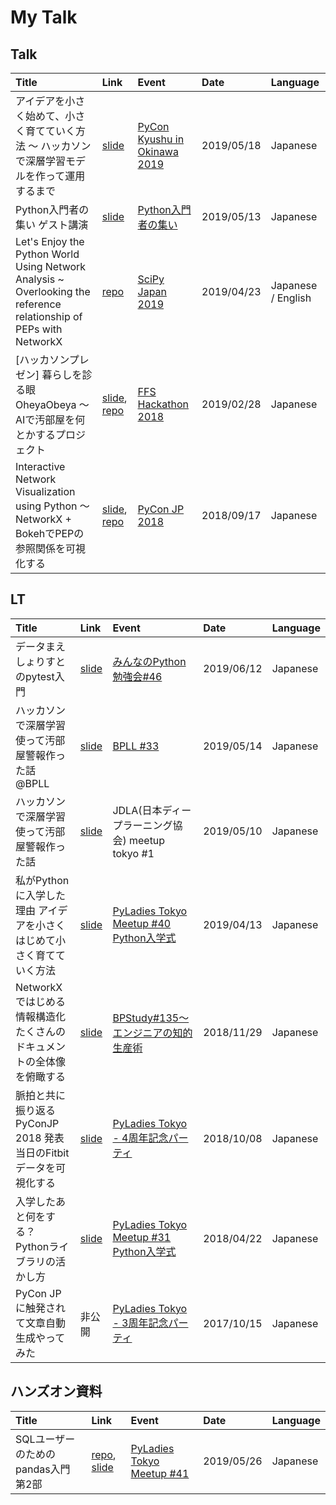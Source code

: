 # My Talk
## Talk
| Title | Link | Event | Date | Language | 
|:------|:-----|:------|:-----|:---------|
| アイデアを小さく始めて、小さく育てていく方法 ～ ハッカソンで深層学習モデルを作って運用するまで　| [slide](https://bit.ly/2WeJMbm) |[PyCon Kyushu in Okinawa 2019](https://kyushu.pycon.jp/2019/)| 2019/05/18 | Japanese |
| Python入門者の集い ゲスト講演 | [slide](https://bit.ly/2Ezwix6) |[Python入門者の集い](https://python-nyumon.connpass.com/event/113338/)| 2019/05/13 | Japanese |
| Let's Enjoy the Python World Using Network Analysis ~ Overlooking the                                                reference relationship of PEPs with NetworkX　| [repo](https://github.com/komo-fr/SciPyJapan_2019_talk) |[SciPy Japan 2019](https://www.scipyjapan2019.scipy.org)| 2019/04/23 | Japanese / English |
| [ハッカソンプレゼン] 暮らしを診る眼 OheyaObeya 〜 AIで汚部屋を何とかするプロジェクト | [slide](https://bit.ly/2Y6K3eH), [repo](https://github.com/OheyaObeya) |[FFS Hackathon 2018](https://bit.ly/2uqxddx)| 2019/02/28 | Japanese |
| Interactive Network Visualization using Python 〜 NetworkX + BokehでPEPの参照関係を可視化する | [slide](https://bit.ly/2O4I7kw), [repo](https://github.com/komo-fr/pyconjp_2018_talk) |[PyCon JP 2018](https://pycon.jp/2018/) | 2018/09/17 | Japanese |

## LT
| Title | Link | Event | Date | Language | 
|:------|:-----|:------|:-----|:---------|
| データまえしょりすとのpytest入門 | [slide](https://bit.ly/2IdIgi0) | [みんなのPython勉強会#46](https://startpython.connpass.com/event/124251/) | 2019/06/12 | Japanese |
| ハッカソンで深層学習使って汚部屋警報作った話 @BPLL | [slide](https://bit.ly/2I6E2Yq) | [BPLL #33](https://bpstudy.connpass.com/event/128217/) | 2019/05/14 | Japanese |
| ハッカソンで深層学習使って汚部屋警報作った話 | [slide](https://bit.ly/30aQ7E9) |JDLA(日本ディープラーニング協会) meetup tokyo #1 | 2019/05/10 | Japanese |
| 私がPythonに入学した理由 アイデアを小さくはじめて小さく育てていく方法 | [slide](https://bit.ly/2IvSye4) |[PyLadies Tokyo Meetup #40 Python入学式](https://pyladies-tokyo.connpass.com/event/123097/)| 2019/04/13 | Japanese |
| NetworkXではじめる情報構造化 たくさんのドキュメントの全体像を俯瞰する | [slide](https://bit.ly/2G1mj6R) |[BPStudy#135〜エンジニアの知的生産術](https://bpstudy.connpass.com/event/104549/)| 2018/11/29 | Japanese |
| 脈拍と共に振り返るPyConJP 2018 発表当日のFitbitデータを可視化する | [slide](https://komo-fr.github.io/my_talk/20181008_pyladiestokyo/20181008_pyladiestokyo_fitbit.slides.html#/) |[PyLadies Tokyo - 4周年記念パーティ](https://pyladies-tokyo.connpass.com/event/99733/) | 2018/10/08 | Japanese |
| 入学したあと何をする？ Pythonライブラリの活かし方 | [slide](https://www.slideshare.net/komofr/20180422-py-ladiestokyolt03/komofr/20180422-py-ladiestokyolt03) |[PyLadies Tokyo Meetup #31 Python入学式](https://pyladies-tokyo.connpass.com/event/83376/) | 2018/04/22 | Japanese |
| PyCon JPに触発されて文章自動生成やってみた | 非公開 |[PyLadies Tokyo - 3周年記念パーティ](https://pyladies-tokyo.connpass.com/event/64367/) | 2017/10/15 | Japanese |

## ハンズオン資料
| Title | Link | Event | Date | Language | 
|:------|:-----|:------|:-----|:---------|
| SQLユーザーのためのpandas入門 第2部 | [repo](https://github.com/komo-fr/pyladiestokyo_41_pandas), [slide](https://bit.ly/2JEos9o) | [PyLadies Tokyo Meetup #41](https://pyladies-tokyo.connpass.com/event/129156/) | 2019/05/26 | Japanese |


